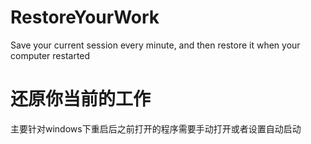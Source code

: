 # RestoreYourWork
Save your current session every minute, and then restore it when your computer restarted

# 还原你当前的工作
主要针对windows下重启后之前打开的程序需要手动打开或者设置自动启动
